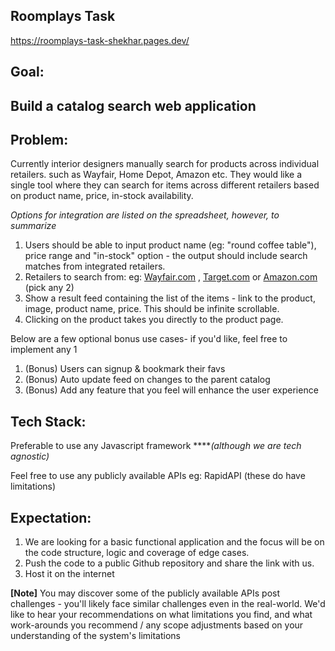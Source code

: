 ## Roomplays Task

https://roomplays-task-shekhar.pages.dev/

## **Goal:**

## Build a catalog search web application

## Problem:

Currently interior designers manually search for products across individual retailers. such as Wayfair, Home Depot, Amazon etc.  They would like a single tool where they can search for items across different retailers based on product name, price, in-stock availability. 

*Options for integration are listed on the spreadsheet, however, to summarize*

1. Users should be able to input product name (eg: "round coffee table"), price range and "in-stock" option - the output should include search matches from integrated retailers. 
2. Retailers to search from: eg: [Wayfair.com](http://Wayfair.com) , [Target.com](http://Target.com) or [Amazon.com](http://Amazon.com) (pick any 2) 
3. Show a result feed containing the list of the items - link to the product, image, product name, price. This should be infinite scrollable. 
4. Clicking on the product takes you directly to the product page. 

Below are a few optional bonus use cases- if you'd like, feel free to implement any 1

1. (Bonus) Users can signup & bookmark their favs 
2. (Bonus) Auto update feed on changes to the parent catalog 
3. (Bonus) Add any feature that you feel will enhance the user experience 

## **Tech Stack:**

Preferable to use any Javascript framework *****(although we are tech agnostic)*

Feel free to use any publicly available APIs eg: RapidAPI (these do have limitations)

## **Expectation:**

1. We are looking for a basic functional application and the focus will be on the code structure, logic and coverage of edge cases. 
2. Push the code to a public Github repository and share the link with us.
3. Host it on the internet

**[Note]** You may discover some of the publicly available APIs post challenges - you'll likely face similar challenges even in the real-world. We'd like to hear your recommendations on what limitations you find, and what work-arounds you recommend / any scope adjustments based on your understanding of the system's limitations
